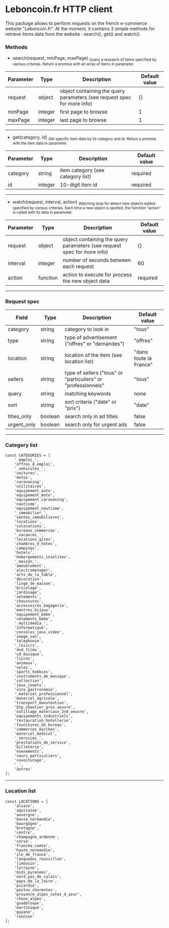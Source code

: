 # Leboncoin.fr HTTP client

This package allows to perform requests on the french e-commerce website "Leboncoin.fr". At the moment, it contains 3 simple methods for retrieve items data from the website : search(), get() and watch().


### Methods

- search(request, minPage, maxPage)
<sub>Query a research of items specified by various criterias. Return a promise with an array of items in parameter.</sub>

Parameter | Type    | Description | Default value
--------  | ---     | --- | ---
request   | object  | object containing the query parameters (see request spec for more info) | {}
minPage   | integer | first page to browse | 1
maxPage   | integer | last page to browse | 1


-------
- get(category, id)
<sub>Get specific item data by its category and id. Return a promise with the item data in parameter.</sub>

Parameter | Type    | Description | Default value
--------  | ---     | --- | ---
category  | string | item category (see category list) | required
id | integer | 10-digit item id | required


-------
- watch(request, interval, action)
<sub>Watching loop for detect new objects added specified by various criterias. Each time a new object is spotted, the function "action" is called with its data in parameter.</sub>

Parameter | Type    | Description | Default value
--------  | ---     | --- | ---
request | object | object containing the query parameters (see request spec for more info) | {}
interval | integer | number of seconds between each request | 60
action | function | action to execute for process the new object data | required


-------
### Request spec

Field | Type    | Description | Default value
--------  | ---     | --- | ---
category | string | category to look in | "tous"
type | string | type of advertisement ("offres" or "demandes") | "offres"
location | string | location of the item (see location list) | "dans toute la France"
sellers | string | type of sellers ("tous" or "particuliers" or "professionnels" | "tous"
query | string | matching keywords | none
sort | string | sort criteria ("date" or "prix") | "date" 
titles_only | boolean | search only in ad titles | false 
urgent_only | boolean | search only for urgent ads | false


-------
### Category list

```
const CATEGORIES = [
	'_emploi_',
	'offres_d_emploi',
	'_vehicules_',
	'voitures',
	'motos',
	'caravaning',
	'utilitaires',
	'equipement_auto',
	'equipement_moto',
	'equipement_caravaning',
	'nautisme',
	'equipement_nautisme',
	'_immobilier_',
	'ventes_immobilieres',
	'locations',
	'colocations',
	'bureaux_commerces',
	'_vacances_',
	'locations_gites',
	'chambres_d_hotes',
	'campings',
	'hotels',
	'hebergements_insolites',
	'_maison_',
	'ameublement',
	'electromenager',
	'arts_de_la_table',
	'decoration',
	'linge_de_maison',
	'bricolage',
	'jardinage',
	'vetements',
	'chaussures',
	'accessoires_bagagerie',
	'montres_bijoux',
	'equipement_bebe',
	'vetements_bebe',
	'_multimedia_',
	'informatique',
	'consoles_jeux_video',
	'image_son',
	'telephonie',
	'_loisirs',
	'dvd_films',
	'cd_musique',
	'livres',
	'animaux',
	'velos',
	'sports_hobbies',
	'instruments_de_musique',
	'collection',
	'jeux_jouets',
	'vins_gastronomie',
	'_materiel_professionnel',
	'materiel_agricole',
	'transport_manutention',
	'btp_chantier_gros_oeuvre',
	'outillage_materiaux_2nd_oeuvre',
	'equipements_industriels',
	'restauration_hotellerie',
	'founitures_de_bureau',
	'commerces_marches',
	'materiel_medical',
	'_services_',
	'prestations_de_service',
	'billeterie',
	'evenements',
	'cours_particuliers',
	'covoiturage',
	'_',
	'autres'
];
```
-------
### Location list

```
const LOCATIONS = [
	'alsace',
	'aquitaine',
	'auvergne',
	'basse_normandie',
	'bourgogne',
	'bretagne',
	'centre',
	'champagne_ardenne',
	'corse',
	'franche_comte',
	'haute_normandie',
	'ile_de_france',
	'languedoc_roussillon',
	'limousin',
	'lorraine',
	'midi_pyrenees',
	'nord_pas_de_calais',
	'pays_de_la_loire',
	'picardie',
	'poitou_charentes',
	'provence_alpes_cotes_d_azur',
	'rhone_alpes',
	'guadeloupe',
	'martinique',
	'guyane',
	'reunion'
];
```